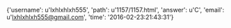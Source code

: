 {'username': u'lxhlxhlxh555', 'path': u'1157/1157.html', 'answer': u'C', 'email': u'lxhlxhlxh555@gmail.com', 'time': '2016-02-23:21:43:31'}